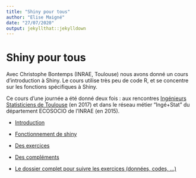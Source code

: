 ```yaml
---
title: "Shiny pour tous"
author: "Elise Maigné"
date: "27/07/2020"
output: jekyllthat::jekylldown
---
```


# Shiny pour tous

Avec Christophe Bontemps (INRAE, Toulouse) nous avons donné un cours
d’introduction à Shiny. Le cours utilise très peu de code R, et se
concentre sur les fonctions spécifiques à Shiny.

Ce cours d’une journée a été donné deux fois : aux rencontres
[Ingénieurs Statisticiens de
Toulouse](http://www.thibault.laurent.free.fr/ingestat.html) (en 2017)
et dans le réseau métier “Ingé+Stat” du département ECOSOCIO de l’INRAE
(en 2015).

  - <a href="pdf/shiny_0_CoursePresentation.pdf" target="_blank">Introduction</a>

  - <a href="pdf/shiny_1_Server-ui.pdf" target="_blank">Fonctionnement
    de shiny</a>

  - <a href="pdf/shiny_2_Exercices.pdf" target="_blank">Des
    exercices</a>

  - <a href="pdf/shiny_3_Extensions.pdf" target="_blank">Des
    compléments</a>

  - <a href="pdf/2018_FORMATION_SHINY_complet.zip" target="_blank">Le
    dossier complet pour suivre les exercices (données, codes, …)</a>
